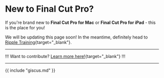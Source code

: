 # New to Final Cut Pro?

If you're brand new to **Final Cut Pro for Mac** or **Final Cut Pro for iPad** - this is the place for you!

We will be updating this page soon! In the meantime, definitely head to [Ripple Training](https://www.rippletraining.com/product-category/final-cut-pro-tutorials/){target="_blank"}.

---

!!!
Want to contribute? [Learn more here!](https://fcp.cafe/contribute/){target="_blank"}
!!!

---

{{ include "giscus.md" }}